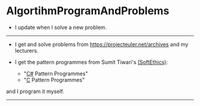# AlgortihmProgramAndProblems

- I update when I solve a new problem.

---
- I get and solve problems from https://projecteuler.net/archives and my lecturers.

- I get the pattern programmes from Sumit Tiwari's [(SoftEthics)](https://play.google.com/store/apps/dev?id=4684843660688611502):
  -  "[C#](https://play.google.com/store/apps/details?id=com.sitseducators.csharppatternprogramsfree&hl=en_IN&gl=US) Pattern Programmes" 
  -  "[C](https://play.google.com/store/apps/details?id=com.sitseducators.cpatternprogramsfree&hl=en&gl=US) Pattern Programmes" 

and I program it myself.

---

